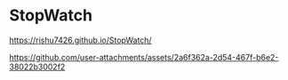 # StopWatch

https://rishu7426.github.io/StopWatch/


https://github.com/user-attachments/assets/2a6f362a-2d54-467f-b6e2-38022b3002f2
